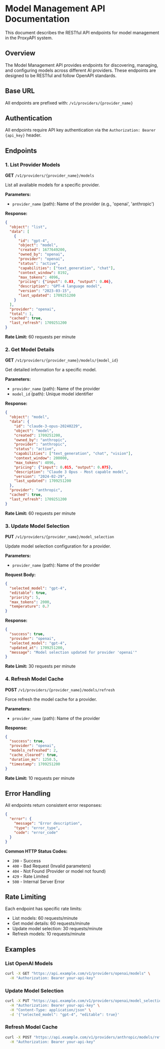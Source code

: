 # Model Management API Documentation

This document describes the RESTful API endpoints for model management in the ProxyAPI system.

## Overview

The Model Management API provides endpoints for discovering, managing, and configuring models across different AI providers. These endpoints are designed to be RESTful and follow OpenAPI standards.

## Base URL
All endpoints are prefixed with: `/v1/providers/{provider_name}`

## Authentication
All endpoints require API key authentication via the `Authorization: Bearer {api_key}` header.

## Endpoints

### 1. List Provider Models
**GET** `/v1/providers/{provider_name}/models`

List all available models for a specific provider.

**Parameters:**
- `provider_name` (path): Name of the provider (e.g., 'openai', 'anthropic')

**Response:**
```json
{
  "object": "list",
  "data": [
    {
      "id": "gpt-4",
      "object": "model",
      "created": 1677649200,
      "owned_by": "openai",
      "provider": "openai",
      "status": "active",
      "capabilities": ["text_generation", "chat"],
      "context_window": 8192,
      "max_tokens": 4096,
      "pricing": {"input": 0.03, "output": 0.06},
      "description": "GPT-4 language model",
      "version": "2023-03-15",
      "last_updated": 1709251200
    }
  ],
  "provider": "openai",
  "total": 1,
  "cached": true,
  "last_refresh": 1709251200
}
```

**Rate Limit:** 60 requests per minute

### 2. Get Model Details
**GET** `/v1/providers/{provider_name}/models/{model_id}`

Get detailed information for a specific model.

**Parameters:**
- `provider_name` (path): Name of the provider
- `model_id` (path): Unique model identifier

**Response:**
```json
{
  "object": "model",
  "data": {
    "id": "claude-3-opus-20240229",
    "object": "model",
    "created": 1709251200,
    "owned_by": "anthropic",
    "provider": "anthropic",
    "status": "active",
    "capabilities": ["text_generation", "chat", "vision"],
    "context_window": 200000,
    "max_tokens": 4096,
    "pricing": {"input": 0.015, "output": 0.075},
    "description": "Claude 3 Opus - Most capable model",
    "version": "2024-02-29",
    "last_updated": 1709251200
  },
  "provider": "anthropic",
  "cached": true,
  "last_refresh": 1709251200
}
```

**Rate Limit:** 60 requests per minute

### 3. Update Model Selection
**PUT** `/v1/providers/{provider_name}/model_selection`

Update model selection configuration for a provider.

**Parameters:**
- `provider_name` (path): Name of the provider

**Request Body:**
```json
{
  "selected_model": "gpt-4",
  "editable": true,
  "priority": 5,
  "max_tokens": 2000,
  "temperature": 0.7
}
```

**Response:**
```json
{
  "success": true,
  "provider": "openai",
  "selected_model": "gpt-4",
  "updated_at": 1709251200,
  "message": "Model selection updated for provider 'openai'"
}
```

**Rate Limit:** 30 requests per minute

### 4. Refresh Model Cache
**POST** `/v1/providers/{provider_name}/models/refresh`

Force refresh the model cache for a provider.

**Parameters:**
- `provider_name` (path): Name of the provider

**Response:**
```json
{
  "success": true,
  "provider": "openai",
  "models_refreshed": 2,
  "cache_cleared": true,
  "duration_ms": 1250.5,
  "timestamp": 1709251200
}
```

**Rate Limit:** 10 requests per minute

## Error Handling

All endpoints return consistent error responses:

```json
{
  "error": {
    "message": "Error description",
    "type": "error_type",
    "code": "error_code"
  }
}
```

**Common HTTP Status Codes:**
- `200` - Success
- `400` - Bad Request (Invalid parameters)
- `404` - Not Found (Provider or model not found)
- `429` - Rate Limited
- `500` - Internal Server Error

## Rate Limiting

Each endpoint has specific rate limits:
- List models: 60 requests/minute
- Get model details: 60 requests/minute
- Update model selection: 30 requests/minute
- Refresh models: 10 requests/minute

## Examples

### List OpenAI Models
```bash
curl -X GET "https://api.example.com/v1/providers/openai/models" \
  -H "Authorization: Bearer your-api-key"
```

### Update Model Selection
```bash
curl -X PUT "https://api.example.com/v1/providers/openai/model_selection" \
  -H "Authorization: Bearer your-api-key" \
  -H "Content-Type: application/json" \
  -d '{"selected_model": "gpt-4", "editable": true}'
```

### Refresh Model Cache
```bash
curl -X POST "https://api.example.com/v1/providers/anthropic/models/refresh" \
  -H "Authorization: Bearer your-api-key"